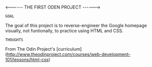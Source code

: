 <------  THE FIRST ODEN PROJECT ------>

    GOAL

The goal of this project is to reverse-engineer the Google homepage visually, not funtionally, to practice using HTML and CSS.

    THOUGHTS



    

From The Odin Project's [curriculum]
(http://www.theodinproject.com/courses/web-development-101/lessons/html-css)